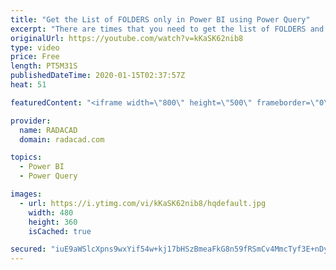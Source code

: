 ```yaml
---
title: "Get the List of FOLDERS only in Power BI using Power Query"
excerpt: "There are times that you need to get the list of FOLDERS and not just files. Of course folder itself (without considering files in it), doesn't contain data to be used for a report. However, sometimes, even the folder name might contain some useful information. The Get Data From Folder option in Power"
originalUrl: https://youtube.com/watch?v=kKaSK62nib8
type: video
price: Free
length: PT5M31S
publishedDateTime: 2020-01-15T02:37:57Z
heat: 51

featuredContent: "<iframe width=\"800\" height=\"500\" frameborder=\"0\" src=\"https://www.youtube.com/embed/kKaSK62nib8\" allow=\"accelerometer; autoplay; encrypted-media; gyroscope; picture-in-picture\" allowfullscreen></iframe>"

provider:
  name: RADACAD
  domain: radacad.com

topics:
  - Power BI
  - Power Query

images:
  - url: https://i.ytimg.com/vi/kKaSK62nib8/hqdefault.jpg
    width: 480
    height: 360
    isCached: true

secured: "iuE9aWSlcXpns9wxYif54w+kj17bHSzBmeaFkG8n59fRSmCv4MmcTyf3E+nDyXPSXTft7LQtGRkbSVv4s4PvP2Nl8204ItjV8VqhScy2pn5F+A9XYlKhpbSfQFweDEZa29Ne6nSSMjNbrah7Pg57b+setrYfUTY3Bk1z6Ou0xl5y0bEoCU5167G9rHpQiE5OHQelNfPUzVSJK2ZeVHpGC7uu9w3AJBH7/uGqSR6GT1lXR8nqpwgd7eF/mTXnQ624F42hjMpJi2sVcHLhF66FLb64rNohJ9fAQmMK+k+TSBexYLV2A8p53sLaS18RZLmXbXJN2zZ9ACpDsvpJtcxXeudgbFkCo9FaR8lX44oPHuxbWoTwLZi9ATF4j+Ex++mrX4hy2Nfoaosj8+MBXdzuShRtOsK0SB87wByI7nQtLnU=;n1V7LRf6SvjJEYTRV5rvbA=="
---
```


